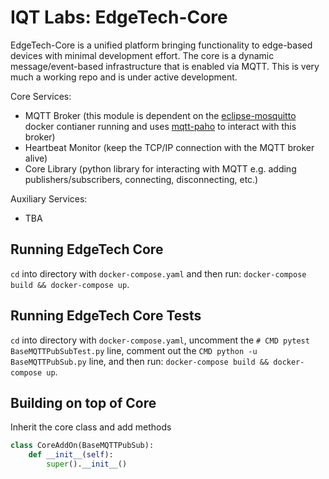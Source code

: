 # IQT Labs: EdgeTech-Core

EdgeTech-Core is a unified platform bringing functionality to edge-based devices with minimal development effort. The core is a dynamic message/event-based infrastructure that is enabled via MQTT. This is very much a working repo and is under active development.

Core Services:

- MQTT Broker (this module is dependent on the [eclipse-mosquitto](https://hub.docker.com/_/eclipse-mosquitto) docker contianer running and uses [mqtt-paho](https://www.eclipse.org/paho/index.php?page=clients/python/index.php) to interact with this broker)
- Heartbeat Monitor (keep the TCP/IP connection with the MQTT broker alive)
- Core Library (python library for interacting with MQTT e.g. adding publishers/subscribers, connecting, disconnecting, etc.)

Auxiliary Services:

- TBA

## Running EdgeTech Core

`cd` into directory with `docker-compose.yaml` and then run: `docker-compose build && docker-compose up`.

## Running EdgeTech Core Tests

`cd` into directory with `docker-compose.yaml`, uncomment the `# CMD pytest BaseMQTTPubSubTest.py` line, comment out the `CMD python -u BaseMQTTPubSub.py` line, and then run: `docker-compose build && docker-compose up`.

<!-- 
## Building Core Image

The image is automatically built via docker-compose if not present. Alternatively, to only build the image use:

`docker build . -f BaseDockerfile -t iqtlabs-edgetech-core:latest`

## Using as a Library

For building a container with the library, either start with the edgetech-core base image in your `Dockerfile`:

```bash
FROM iqtlabs-edgetech-core:latest
```

or include the core folder in your base image of choice.

```bash
ADD core .
```

and import the library from your python file.

```bash
import iqtlabs-edgetech-core as core
```

### Usage

The edgetech-core object handles message passing and syncronization with the core MQTT system.

```pyhton
core = core.core(MQTT_IP, PORT)
```

will start a connection to the MQTT broker and initialize all needed functions


Subscribe to an MQTT topic:

```python
core.subscribe(str:"/TOPIC". callback_function)
```

will run the callback_function when a message is received from the /TOPIC

Publish to an MQTT Topic:

```python
core.publish(str:"/TOPIC", str:payload)
```

will publish a text payload to /TOPIC -->

## Building on top of Core

Inherit the core class and add methods

```python
class CoreAddOn(BaseMQTTPubSub):
    def __init__(self):
        super().__init__()
```